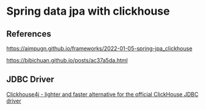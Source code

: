 # Spring data jpa with clickhouse

## References

https://aimpugn.github.io/frameworks/2022-01-05-spring-jpa_clickhouse

https://bibichuan.github.io/posts/ac37a5da.html

## JDBC Driver

[Clickhouse4j - lighter and faster alternative for the official ClickHouse JDBC driver](https://github.com/Blynk-Technologies/clickhouse4j)
